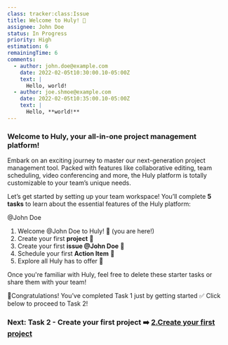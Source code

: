 ```yaml
---
class: tracker:class:Issue
title: Welcome to Huly! 🌟
assignee: John Doe
status: In Progress
priority: High
estimation: 6
remainingTime: 6
comments:
  - author: john.doe@example.com
    date: 2022-02-05t10:30:00.10-05:00Z
    text: |
      Hello, world!
  - author: joe.shmoe@example.com
    date: 2022-02-05t10:35:00.10-05:00Z
    text: |
      Hello, **world!**
---
```

### **Welcome to Huly, your all-in-one project management platform!** 

Embark on an exciting journey to master our next-generation project management tool. Packed with features like collaborative editing, team scheduling, video conferencing and more, the Huly platform is totally customizable to your team’s unique needs.

Let’s get started by setting up your team workspace! You’ll complete **5 tasks** to learn about the essential features of the Huly platform:

@John Doe

1. Welcome @John Doe to Huly! 🌟 (you are here!)
2. Create your first **project** 📌
3. Create your first **issue @John Doe** 📝
4. Schedule your first **Action Item** 📆
5. Explore all Huly has to offer 🚀

Once you're familiar with Huly, feel free to delete these starter tasks or share them with your team!

🎉Congratulations! You’ve completed Task 1 just by getting started ✅ Click below to proceed to Task 2!

### Next: Task 2 - Create your first project ➡️ [2.Create your first project](1.Welcome%20to%20Huly/2.Create%20your%20first%20project.md)
